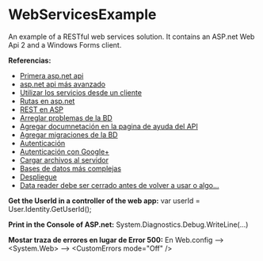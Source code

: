 # WebServicesExample
An example of a RESTful web services solution. It contains an ASP.net Web Api 2  and a Windows Forms client.

**Referencias:**
* [Primera asp.net api](http://www.asp.net/web-api/overview/getting-started-with-aspnet-web-api/tutorial-your-first-web-api)
* [asp.net api más avanzado](http://www.asp.net/web-api/overview/data/using-web-api-with-entity-framework/part-1)
* [Utilizar los servicios desde un cliente](http://www.asp.net/web-api/overview/advanced/calling-a-web-api-from-a-net-client)
* [Rutas en asp.net](http://www.asp.net/web-api/overview/web-api-routing-and-actions/routing-in-aspnet-web-api)
* [REST en ASP](http://www.asp.net/web-api/overview/web-api-routing-and-actions/create-a-rest-api-with-attribute-routing)
* [Arreglar problemas de la BD](http://stackoverflow.com/questions/13275054/ef5-cannot-attach-the-file-0-as-database-1)
* [Agregar documnetación en la pagina de ayuda del API](http://stackoverflow.com/questions/24284413/webapi-help-page-description)
* [Agregar migraciones de la BD](http://www.asp.net/mvc/overview/older-versions/getting-started-with-aspnet-mvc4/adding-a-new-field-to-the-movie-model-and-table)
* [Autenticación](http://www.asp.net/web-api/overview/security/individual-accounts-in-web-api)
* [Autenticación con Google+](http://stackoverflow.com/questions/21065648/asp-net-web-api-2-how-to-login-with-external-authentication-services)
* [Cargar archivos al servidor](http://haacked.com/archive/2010/07/16/uploading-files-with-aspnetmvc.aspx/)
* [Bases de datos más complejas](http://www.asp.net/mvc/overview/getting-started/getting-started-with-ef-using-mvc/creating-a-more-complex-data-model-for-an-asp-net-mvc-application)
* [Despliegue](https://www.asp.net/mvc/overview/deployment/visual-studio-web-deployment/introduction)
* [Data reader debe ser cerrado antes de volver a usar o algo...](http://stackoverflow.com/questions/4867602/entity-framework-there-is-already-an-open-datareader-associated-with-this-comma)


**Get the UserId in a controller of the web app:** var userId = User.Identity.GetUserId();

**Print in the Console of ASP.net:** System.Diagnostics.Debug.WriteLine(...)

**Mostar traza de errores en lugar de Error 500:** En Web.config --> \<System.Web\> --> \<CustomErrors mode="Off" />
